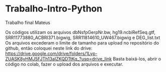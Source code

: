 # Trabalho-Intro-Python
Trabalho final Mateus

Os códigos utilizam os arquivos dbNsfpGerpNr.bw, hg19.ncbiRefSeq.gtf, SRR11773880_ACBRI371.bigwig, SRR11814610_UW467.bigwig e DEG_list.txt
Os arquivos excederam o limite de tamanho para upload no repositório do github, então coloquei neste link do drive: 
https://drive.google.com/drive/folders/1Lyp-ZUASK8yHMJ5FJTh13aIZKQDTtKq_?usp=drive_link
Basta baixá-los, abrir o código no colab, fazer o upload dos arquivos e executar.
